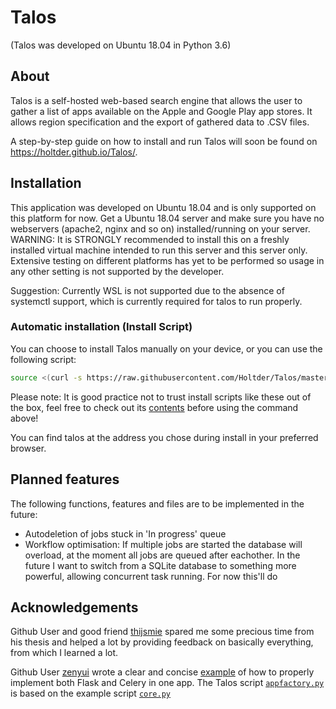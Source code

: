 # Talos
(Talos was developed on Ubuntu 18.04 in Python 3.6)

## About
Talos is a self-hosted web-based search engine that allows the user to gather a list of apps available on the Apple and Google Play app stores. It allows region specification and the export of gathered data to .CSV files.

A step-by-step guide on how to install and run Talos will soon be found on https://holtder.github.io/Talos/.

## Installation

This application was developed on Ubuntu 18.04 and is only supported on this platform for now. Get a Ubuntu 18.04 server and make sure you have no webservers (apache2, nginx and so on) installed/running on your server. WARNING: It is STRONGLY recommended to install this on a freshly installed virtual machine intended to run this server and this server only. Extensive testing on different platforms has yet to be performed so usage in any other setting is not supported by the developer.

Suggestion: Currently WSL is not supported due to the absence of systemctl support, which is currently required for talos to run properly.

### Automatic installation (Install Script)

You can choose to install Talos manually on your device, or you can use the following script:

```bash
source <(curl -s https://raw.githubusercontent.com/Holtder/Talos/master/installtalos.sh)
```

Please note: It is good practice not to trust install scripts like these out of the box, feel free to check out its [contents](https://github.com/Holtder/Talos/blob/master/installtalos.sh) before using the command above!

You can find talos at the address you chose during install in your preferred browser.

## Planned features

The following functions, features and files are to be implemented in the future:

* Autodeletion of jobs stuck in 'In progress' queue
* Workflow optimisation: If multiple jobs are started the database will overload, at the moment all jobs are queued after eachother. In the future I want to switch from a SQLite database to something more powerful, allowing concurrent task running. For now this'll do

## Acknowledgements

Github User and good friend [thijsmie](https://github.com/thijsmie) spared me some precious time from his thesis and helped a lot by providing feedback on basically everything, from which I learned a lot.

Github User [zenyui](https://https://github.com/zenyui) wrote a clear and concise [example](https://github.com/zenyui/celery-flask-factory) of how to properly implement both Flask and Celery in one app.
The Talos script [`appfactory.py`](https://github.com/Holtder/Talos/blob/master/talos/appfactory.py) is based on the example script [`core.py`](https://github.com/zenyui/celery-flask-factory/blob/master/server/core.py)
